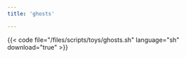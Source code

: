 ```yaml
---
title: 'ghosts'

---
```


{{< code file="/files/scripts/toys/ghosts.sh" language="sh" download="true" >}}
